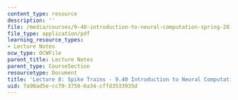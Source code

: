 ```yaml
---
content_type: resource
description: ''
file: /media/courses/9-40-introduction-to-neural-computation-spring-2018/7a90ad5ecc7037506a34cffd3533935d_MIT9_40S18_Lec08.pdf
file_type: application/pdf
learning_resource_types:
- Lecture Notes
ocw_type: OCWFile
parent_title: Lecture Notes
parent_type: CourseSection
resourcetype: Document
title: 'Lecture 8: Spike Trains - 9.40 Introduction to Neural Computation'
uid: 7a90ad5e-cc70-3750-6a34-cffd3533935d
---
```


